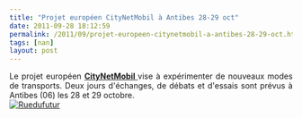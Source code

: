 ```yaml
---
title: "Projet européen CityNetMobil à Antibes 28-29 oct"
date: 2011-09-28 18:12:59
permalink: /2011/09/projet-europeen-citynetmobil-a-antibes-28-29-oct.html
tags: [nan]
layout: post
---
```


<p style="text-align: justify">Le projet européen <a href="http://www.citynetmobil.org/" target="_self"><strong>CityNetMobil </strong></a>vise à expérimenter de nouveaux modes de transports. Deux jours d'échanges, de débats et d'essais sont prévus à Antibes (06) les 28 et 29 octobre.<br /><a href="https://gabrielplassat.github.io/transportsdufutur/wp-content/uploads/sites/6/old/6a0120a66d2ad4970b015391eded91970b-pi.jpg"><img alt="Ruedufutur" border="0" class="asset  asset-image at-xid-6a0120a66d2ad4970b015391eded91970b image-full" src="/wp-content/uploads/sites/6/old/6a0120a66d2ad4970b015391eded91970b-800wi.jpg" style="margin-left: auto;margin-right: auto" title="Ruedufutur" /></a> <br /><br /><br />        </p>
